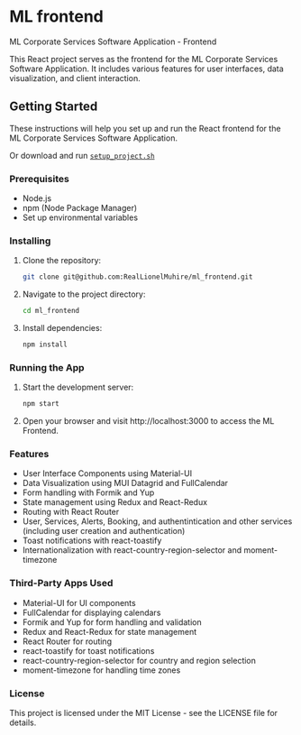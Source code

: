 # ML frontend

ML Corporate Services Software Application - Frontend

This React project serves as the frontend for the ML Corporate Services Software Application. It includes various features for user interfaces, data visualization, and client interaction.

## Getting Started

These instructions will help you set up and run the React frontend for the ML Corporate Services Software Application.

Or download and run [`setup_project.sh`](./setup_project.sh)

### Prerequisites

- Node.js
- npm (Node Package Manager)
- Set up environmental variables

### Installing

1. Clone the repository:

    ```bash
    git clone git@github.com:RealLionelMuhire/ml_frontend.git
    ```

2. Navigate to the project directory:

    ```bash
    cd ml_frontend
    ```

3. Install dependencies:

    ```bash
    npm install
    ```

### Running the App

1. Start the development server:

    ```bash
    npm start
    ```

2. Open your browser and visit http://localhost:3000 to access the ML Frontend.

### Features

- User Interface Components using Material-UI
- Data Visualization using MUI Datagrid and FullCalendar
- Form handling with Formik and Yup
- State management using Redux and React-Redux
- Routing with React Router
- User, Services, Alerts, Booking, and authentintication and other services (including user creation and authentication)
- Toast notifications with react-toastify
- Internationalization with react-country-region-selector and moment-timezone

### Third-Party Apps Used

- Material-UI for UI components
- FullCalendar for displaying calendars
- Formik and Yup for form handling and validation
- Redux and React-Redux for state management
- React Router for routing
- react-toastify for toast notifications
- react-country-region-selector for country and region selection
- moment-timezone for handling time zones

### License

This project is licensed under the MIT License - see the LICENSE file for details.


